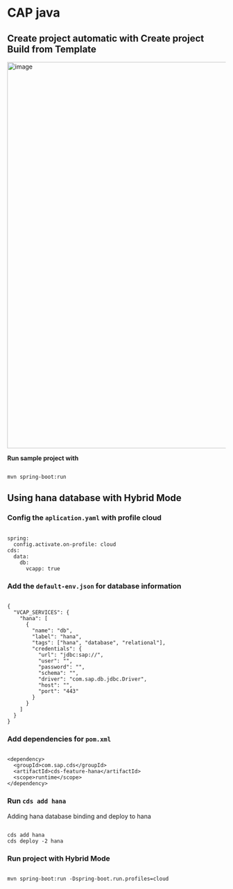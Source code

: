 # CAP java 
## Create project automatic with **Create project Build from Template**
<img width="892" alt="image" src="https://github.com/user-attachments/assets/a3435b21-7cbd-4969-a0ad-5b4df7f6ed01" />

**Run sample project with**

```

mvn spring-boot:run

```
## Using hana database with Hybrid Mode
### Config the `aplication.yaml` with profile cloud
```

spring:
  config.activate.on-profile: cloud
cds:
  data:
    db:
      vcapp: true

```
### Add the `default-env.json` for database information
```

{
  "VCAP_SERVICES": {
    "hana": [
      {
        "name": "db",
        "label": "hana",
        "tags": ["hana", "database", "relational"],
        "credentials": {
          "url": "jdbc:sap://",
          "user": "",
          "password": "",
          "schema": "",
          "driver": "com.sap.db.jdbc.Driver",
          "host": "",
          "port": "443"
        }
      }
    ]
  }
}

```

### Add dependencies for `pom.xml`
```

<dependency>
  <groupId>com.sap.cds</groupId>
  <artifactId>cds-feature-hana</artifactId>
  <scope>runtime</scope>
</dependency>

```

### Run `cds add hana`
Adding hana database binding and deploy to hana
```

cds add hana
cds deploy -2 hana

```

### Run project with Hybrid Mode
```

mvn spring-boot:run -Dspring-boot.run.profiles=cloud

```
